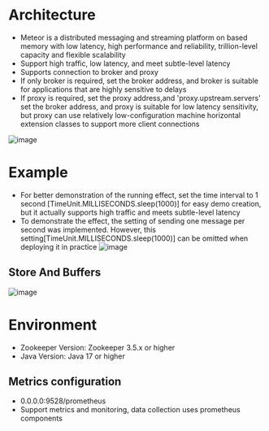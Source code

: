# Architecture

- Meteor is a distributed messaging and streaming platform on based memory with low latency, high performance and
  reliability, trillion-level capacity and flexible scalability
- Support high traffic, low latency, and meet subtle-level latency
- Supports connection to broker and proxy
- If only broker is required, set the broker address, and broker is suitable for applications that are highly sensitive
  to delays
- If proxy is required, set the proxy address,and 'proxy.upstream.servers' set the broker address, and proxy is suitable
  for low latency sensitivity, but proxy can use relatively low-configuration machine horizontal extension classes to
  support more client connections

![image](https://github.com/shallowx/meteor/blob/main/docs/image/infra.png)

# Example

- For better demonstration of the running effect, set the time interval to 1 second [TimeUnit.MILLISECONDS.sleep(1000)]
  for easy demo creation, but it actually supports high traffic and meets subtle-level latency
- To demonstrate the effect, the setting of sending one message per second was implemented. However, this
  setting[TimeUnit.MILLISECONDS.sleep(1000)] can be omitted when deploying it in practice
  ![image](https://github.com/shallowx/meteor/blob/main/docs/image/example.gif)

## Store And Buffers

![image](https://github.com/shallowx/meteor/blob/main/docs/image/partition.png)

# Environment

- Zookeeper Version: Zookeeper 3.5.x or higher
- Java Version: Java 17 or higher

## Metrics configuration

- 0.0.0.0:9528/prometheus
- Support metrics and monitoring, data collection uses prometheus components

